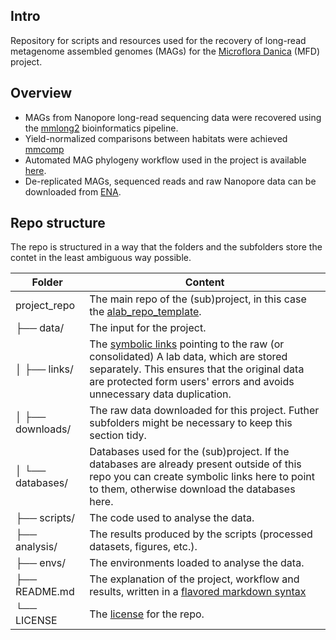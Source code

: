 ## Intro

Repository for scripts and resources used for the recovery of long-read metagenome assembled genomes (MAGs) for the [Microflora Danica](https://www.en.bio.aau.dk/research/projects/microflora-danica) (MFD) project.

## Overview
* MAGs from Nanopore long-read sequencing data were recovered using the [mmlong2](https://github.com/Serka-M/mmlong2) bioinformatics pipeline.
* Yield-normalized comparisons between habitats were achieved [mmcomp](https://github.com/Serka-M/mmcomp)
* Automated MAG phylogeny workflow used in the project is available [here](https://github.com/aaronmussig/mag-phylogeny).
* De-replicated MAGs, sequenced reads and raw Nanopore data can be downloaded from [ENA](https://www.ebi.ac.uk/ena/browser/view/PRJEB58634).

## Repo structure

The repo is structured in a way that the folders and the subfolders store the contet in the least ambiguous way possible.

| Folder | Content |
| --- | --- |
| project_repo | The main repo of the (sub)project, in this case the [alab_repo_template](https://github.com/cmc-aau/alab_repo_template). |
| ├── data/ | The input for the project. |
| │   ├── links/ | The [symbolic links](https://manpages.ubuntu.com/manpages/bionic/man8/sln.8.html) pointing to the raw (or consolidated) A lab data, which are stored separately. This ensures that the original data are protected form users' errors and avoids unnecessary data duplication. |
| │   ├── downloads/ | The raw data downloaded for this project. Futher subfolders might be necessary to keep this section tidy. |
| │   └── databases/ | Databases used for the (sub)project. If the databases are already present outside of this repo you can create symbolic links here to point to them, otherwise download the databases here. |
| ├── scripts/ | The code used to analyse the data. |
| ├── analysis/ | The results produced by the scripts (processed datasets, figures, etc.). |
| ├── envs/ | The environments loaded to analyse the data. |
| ├── README.md | The explanation of the project, workflow and results, written in a [flavored markdown syntax](https://docs.github.com/en/get-started/writing-on-github/getting-started-with-writing-and-formatting-on-github/quickstart-for-writing-on-github) |
| └── LICENSE | The [license](https://docs.github.com/en/repositories/managing-your-repositorys-settings-and-features/customizing-your-repository/licensing-a-repository) for the repo. |


